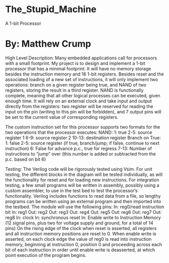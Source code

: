 # The_Stupid_Machine
A 1-bit Processor
# By: Matthew Crump

High Level Description:
	Many embedded applications call for processors with a small footprint. My project is to design and implement a 1-bit processor that has a minimal footprint. It will have no memory storage besides the instruction memory and 16 1-bit registers. Besides reset and the associated loading of a new set of instructions, it will only implement two operations: branch on a given register being true, and NAND of two registers, storing the result in a third register. NAND is functionally complete, meaning that all other logical processes can be executed, given enough time. It will rely on an external clock and take input and output directly from the registers: two register will be reserved for reading the input on the pin (writing to this pin will be forbidden), and 7 output pins will be set to the current value of corresponding registers.

The custom instruction set for this processor supports two formats for the two operations that the processor executes:
NAND:
1: 	true
2-5: 	source register 1
6-9:	source register 2
10-13:	destination register
Branch on True:
1: 	false
2-5:	source register (if true, branch/jump; if false, continue to next instruction)
6:	False for advance p.c., true for regress
7-13:	Number of instructions to “jump” over (this number is added or subtracted from the p.c. based on bit 6)

Testing:
	The Verilog code will be rigorously tested using Vsim. For unit testing, the different blocks in the diagram will be tested individually, as will the functionality for reset and for loading new instructions. For integration testing, a few small programs will be written in assembly, possibly using a custom assembler, to use in the test bed to test the processor’s functionality. Verilog includes functions to read data from a file, so lengthy programs can be written using an external program and then imported into the testbed.
The module will use the following pins:
In: 	reg0/read instruction bit
In:	reg1
Out:	reg2
Out:	reg3 
Out:	reg4 
Out:	reg5 
Out:	reg6 
Out:	reg7 
Out:	reg8
In:	clock
In:	synchronous reset
In:	Enable write to Instruction Memory
(12 signal pins, plus two for voltage supply and ground, for a total of 14 pins)
On the rising edge of the clock when reset is asserted, all registers and all instruction memory positions are reset to 0. When enable write is asserted, on each clock edge the value of reg0 is read into instruction memory, beginning at instruction 0, position 0 and proceeding across each bit of each instruction in order until enable write is deasserted, at which point execution of the program begins.

